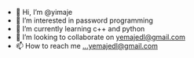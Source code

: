 - 👋 Hi, I’m @yimaje
- 👀 I’m interested in password programming
- 🌱 I’m currently learning c++ and python
- 💞️ I’m looking to collaborate on yemajedl@gmail.com
- 📫 How to reach me ...yemajedl@gmail.com

<!---
yimaje/yimaje is a ✨ special ✨ repository because its `README.md` (this file) appears on your GitHub profile.
You can click the Preview link to take a look at your changes.
--->
